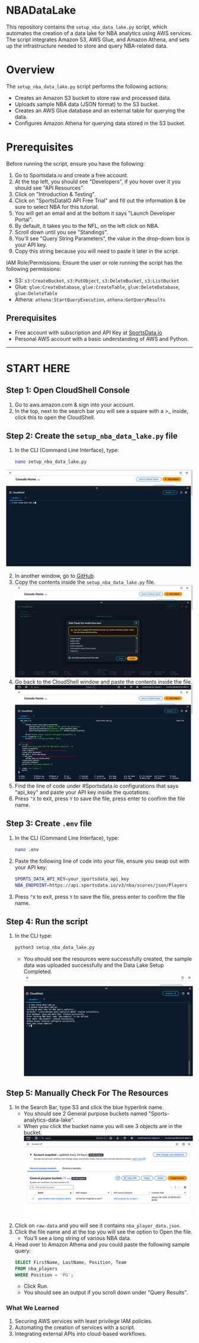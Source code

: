 # NBADataLake
This repository contains the `setup_nba_data_lake.py` script, which automates the creation of a data lake for NBA analytics using AWS services. The script integrates Amazon S3, AWS Glue, and Amazon Athena, and sets up the infrastructure needed to store and query NBA-related data.

# Overview
The `setup_nba_data_lake.py` script performs the following actions:

- Creates an Amazon S3 bucket to store raw and processed data.
- Uploads sample NBA data (JSON format) to the S3 bucket.
- Creates an AWS Glue database and an external table for querying the data.
- Configures Amazon Athena for querying data stored in the S3 bucket.

# Prerequisites
Before running the script, ensure you have the following:

1. Go to Sportsdata.io and create a free account.
2. At the top left, you should see "Developers", if you hover over it you should see "API Resources".
3. Click on "Introduction & Testing".
4. Click on "SportsDataIO API Free Trial" and fill out the information & be sure to select NBA for this tutorial.
5. You will get an email and at the bottom it says "Launch Developer Portal".
6. By default, it takes you to the NFL, on the left click on NBA.
7. Scroll down until you see "Standings".
8. You'll see "Query String Parameters", the value in the drop-down box is your API key. 
9. Copy this string because you will need to paste it later in the script.

IAM Role/Permissions: Ensure the user or role running the script has the following permissions:

- S3: `s3:CreateBucket`, `s3:PutObject`, `s3:DeleteBucket`, `s3:ListBucket`
- Glue: `glue:CreateDatabase`, `glue:CreateTable`, `glue:DeleteDatabase`, `glue:DeleteTable`
- Athena: `athena:StartQueryExecution`, `athena:GetQueryResults`

## **Prerequisites**
- Free account with subscription and API Key at [SportsData.io](https://sportsdata.io/)
- Personal AWS account with a basic understanding of AWS and Python.

---

# START HERE 
## Step 1: Open CloudShell Console

1. Go to aws.amazon.com & sign into your account.
2. In the top, next to the search bar you will see a square with a >_ inside, click this to open the CloudShell.

## Step 2: Create the `setup_nba_data_lake.py` file
1. In the CLI (Command Line Interface), type:
    ```bash
    nano setup_nba_data_lake.py
    ```

![setup_API](./images/nano-data-lake-setup.png)

2. In another window, go to [GitHub](https://github.com/Stormz99/nba_data_lake.git).
3. Copy the contents inside the `setup_nba_data_lake.py` file.
![code_base](./images/code-base.png)
4. Go back to the CloudShell window and paste the contents inside the file.
![code_pasted](./images/code-pasted.png)
5. Find the line of code under #Sportsdata.io configurations that says "api_key" and paste your API key inside the quotations.
6. Press `^X` to exit, press `Y` to save the file, press enter to confirm the file name.

## Step 3: Create `.env` file
1. In the CLI (Command Line Interface), type:
    ```bash
    nano .env
    ```
2. Paste the following line of code into your file, ensure you swap out with your API key:
    ```bash
    SPORTS_DATA_API_KEY=your_sportsdata_api_key
    NBA_ENDPOINT=https://api.sportsdata.io/v3/nba/scores/json/Players
    ```
3. Press `^X` to exit, press `Y` to save the file, press enter to confirm the file name.

## Step 4: Run the script
1. In the CLI type:
    ```bash
    python3 setup_nba_data_lake.py
    ```
    - You should see the resources were successfully created, the sample data was uploaded successfully and the Data Lake Setup Completed.
![running_scripts](./images/running-scripts.png)
## Step 5: Manually Check For The Resources
1. In the Search Bar, type S3 and click the blue hyperlink name.
    - You should see 2 General purpose buckets named "Sports-analytics-data-lake".
    - When you click the bucket name you will see 3 objects are in the bucket.
![manual_checking](./images/cross-checking.png)
2. Click on `raw-data` and you will see it contains `nba_player_data.json`.
3. Click the file name and at the top you will see the option to Open the file.
    - You'll see a long string of various NBA data.
4. Head over to Amazon Athena and you could paste the following sample query:
    ```sql
    SELECT FirstName, LastName, Position, Team
    FROM nba_players
    WHERE Position = 'PG';
    ```
    - Click Run.
    - You should see an output if you scroll down under "Query Results".

### **What We Learned**
1. Securing AWS services with least privilege IAM policies.
2. Automating the creation of services with a script.
3. Integrating external APIs into cloud-based workflows.
